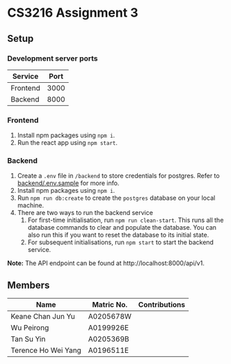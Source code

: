# CS3216 Assignment 3

## Setup

### Development server ports

| Service  | Port |
| -------- | ---- |
| Frontend | 3000 |
| Backend  | 8000 |

### Frontend

1. Install npm packages using `npm i`.
2. Run the react app using `npm start`.

### Backend

1. Create a `.env` file in `/backend` to store credentials for postgres. Refer to [backend/.env.sample](backend/.env.sample) for more info.
2. Install npm packages using `npm i`.
3. Run `npm run db:create` to create the `postgres` database on your local machine.
4. There are two ways to run the backend service
    1. For first-time initialisation, run `npm run clean-start`. This runs all the database commands to clear and populate the database. You can also run this if you want to reset the database to its initial state.
    2. For subsequent initialisations, run `npm start` to start the backend service.

**Note:**
The API endpoint can be found at http://localhost:8000/api/v1.

## Members

| Name                | Matric No. | Contributions |
| ------------------- | ---------- | ------------- |
| Keane Chan Jun Yu   | A0205678W  |               |
| Wu Peirong          | A0199926E  |               |
| Tan Su Yin          | A0205369B  |               |
| Terence Ho Wei Yang | A0196511E  |               |
